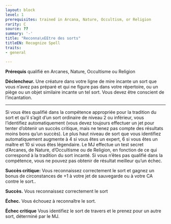 ```yaml
---
layout: block
level: 1
prerequisites: trained in Arcana, Nature, Occultism, or Religion
rarity: C
source: ??
summary: '-'
title: "Reconna\xEEtre des sorts"
titleEN: Recognize Spell
traits:
- general

---
```


<p><strong>Prérequis</strong> qualifié en Arcanes, Nature, Occultisme ou Religion</p>
<p><strong>Déclencheur.</strong> Une créature dans votre ligne de mire incante un sort que vous n’avez pas préparé et qui ne figure pas dans votre répertoire, ou un piège ou un objet similaire incante un tel sort. Vous devez être conscient de l’incantation.</p>
<hr>
<p>Si vous êtes qualifié dans la compétence appropriée pour la tradition du sort et qu’il s’agit d’un sort ordinaire de niveau 2 ou inférieur, vous l’identifiez automatiquement (vous devez toujours effectuer un jet pour tenter d’obtenir un succès critique, mais ne tenez pas compte des résultats moins bons qu’un succès). Le plus haut niveau de sort que vous identifiez automatiquement augmente à 4 si vous êtes un expert, 6 si vous êtes un maître et 10 si vous êtes légendaire. Le MJ effectue un test secret d’Arcanes, de Nature, d’Occultisme ou de Religion, en fonction de ce qui correspond à la tradition du sort incanté. Si vous n’êtes pas qualifié dans la compétence, vous ne pouvez pas obtenir de résultat meilleur qu’un échec.</p>
<p><strong>Succès critique:</strong> Vous reconnaissez correctement le sort et gagnez un bonus de circonstances de +1 à votre jet de sauvegarde ou à votre CA contre le sort..</p>
<p><strong>Succès.</strong> Vous reconnaissez correctement le sort</p>
<p><strong>Échec.</strong> Vous échouez à reconnaître le sort.</p>
<p><strong>Échec critique</strong> Vous identifiez le sort de travers et le prenez pour un autre sort, déterminé par le MJ.</p>